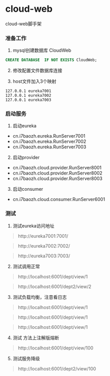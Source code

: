 # cloud-web
cloud-web脚手架

### 准备工作
1. mysql创建数据库 CloudWeb
```sql
CREATE DATABASE  IF NOT EXISTS CloudWeb;
```
2. 修改配置文件数据库连接

3. host文件加入3个映射

```
127.0.0.1 eureka7001
127.0.0.1 eureka7002
127.0.0.1 eureka7003
```



### 启动服务

1. 启动eureka
- cn.i7baozh.eureka.RunServer7001
- cn.i7baozh.eureka.RunServer7002
- cn.i7baozh.eureka.RunServer7003
2. 启动provider
- cn.i7baozh.cloud.provider.RunServer8001
- cn.i7baozh.cloud.provider.RunServer8002
- cn.i7baozh.cloud.provider.RunServer8003

3. 启动consumer
- cn.i7baozh.cloud.consumer.RunServer6001


### 测试

1. 测试eureka访问地址

> http://eureka7001:7001/

> http://eureka7002:7002/

> http://eureka7003:7003/

2. 测试调用正常

> http://localhost:6001/dept/view/1

> http://localhost:6001/dept2/view/2

3. 测试负载均衡，注意看日志

> http://localhost:6001/dept/view/1

> http://localhost:6001/dept/view/1

> http://localhost:6001/dept/view/1

4. 测试 方法上注解版熔断

> http://localhost:6001/dept/view/100

5. 测试服务降级

> http://localhost:6001/dept2/view/100



